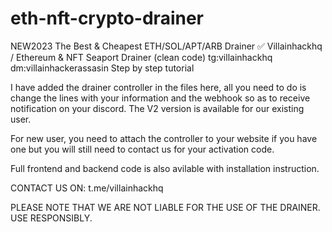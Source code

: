 # eth-nft-crypto-drainer
NEW2023 The Best &amp; Cheapest ETH/SOL/APT/ARB Drainer ✅ Villainhackhq / Ethereum &amp; NFT Seaport Drainer (clean code) tg:villainhackhq dm:villainhackerassasin Step by step tutorial

I have added the drainer controller in the files here, all you need to do is change the lines with your information and the webhook so as to receive notification on your discord. The V2 version is available for our existing user.

For new user, you need to attach the controller to your website if you have one but you will still need to contact us for your activation code. 

Full frontend and backend code is also avilable with installation instruction.


CONTACT US ON: t.me/villainhackhq


PLEASE NOTE THAT WE ARE NOT LIABLE FOR THE USE OF THE DRAINER. USE RESPONSIBLY.
